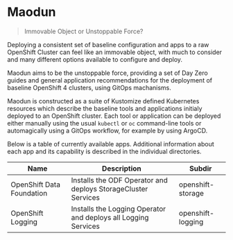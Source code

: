 # Maodun

> Immovable Object or Unstoppable Force?

Deploying a consistent set of baseline configuration and apps to a raw OpenShift Cluster can feel like an immovable object, with much to consider and many different options available to configure and deploy.

Maodun aims to be the unstoppable force, providing a set of Day Zero guides and general application recommendations for the deployment of baseline OpenShift 4 clusters, using GitOps machanisms.

Maodun is constructed as a suite of Kustomize defined Kubernetes resources which describe the baseline tools and applications initialy deployed to an OpenShift cluster. Each tool or application can be deployed either manually using the usual `kubectl` or `oc` command-line tools or automagically using a GitOps workflow, for example by using ArgoCD.

Below is a table of currently available apps. Additional information about each app and its capability is described in the individual directories.

| Name | Description | Subdir |
| ----------- | ----------- | ----------- |
| OpenShift Data Foundation | Installs the ODF Operator and deploys StorageCluster Services | openshift-storage |
| OpenShift Logging | Installs the Logging Operator and deploys all Logging Services | openshift-logging |
